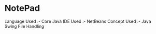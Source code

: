 # NotePad

Language Used :- Core Java 
IDE Used :- NetBeans
Concept Used :- Java Swing
                File Handling
